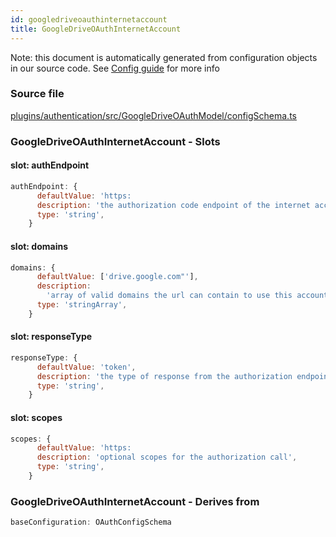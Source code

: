 ```yaml
---
id: googledriveoauthinternetaccount
title: GoogleDriveOAuthInternetAccount
---
```


Note: this document is automatically generated from configuration objects in our
source code. See [Config guide](/docs/config_guide) for more info

### Source file

[plugins/authentication/src/GoogleDriveOAuthModel/configSchema.ts](https://github.com/GMOD/jbrowse-components/blob/main/plugins/authentication/src/GoogleDriveOAuthModel/configSchema.ts)

### GoogleDriveOAuthInternetAccount - Slots

#### slot: authEndpoint

```js
authEndpoint: {
      defaultValue: 'https:
      description: 'the authorization code endpoint of the internet account',
      type: 'string',
    }
```

#### slot: domains

```js
domains: {
      defaultValue: ['drive.google.com"'],
      description:
        'array of valid domains the url can contain to use this account',
      type: 'stringArray',
    }
```

#### slot: responseType

```js
responseType: {
      defaultValue: 'token',
      description: 'the type of response from the authorization endpoint',
      type: 'string',
    }
```

#### slot: scopes

```js
scopes: {
      defaultValue: 'https:
      description: 'optional scopes for the authorization call',
      type: 'string',
    }
```

### GoogleDriveOAuthInternetAccount - Derives from

```js
baseConfiguration: OAuthConfigSchema
```
